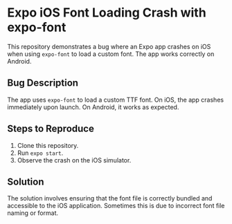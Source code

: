 # Expo iOS Font Loading Crash with expo-font

This repository demonstrates a bug where an Expo app crashes on iOS when using `expo-font` to load a custom font. The app works correctly on Android.

## Bug Description

The app uses `expo-font` to load a custom TTF font.  On iOS, the app crashes immediately upon launch.  On Android, it works as expected.

## Steps to Reproduce

1. Clone this repository.
2. Run `expo start`.
3. Observe the crash on the iOS simulator.

## Solution

The solution involves ensuring that the font file is correctly bundled and accessible to the iOS application.  Sometimes this is due to incorrect font file naming or format.